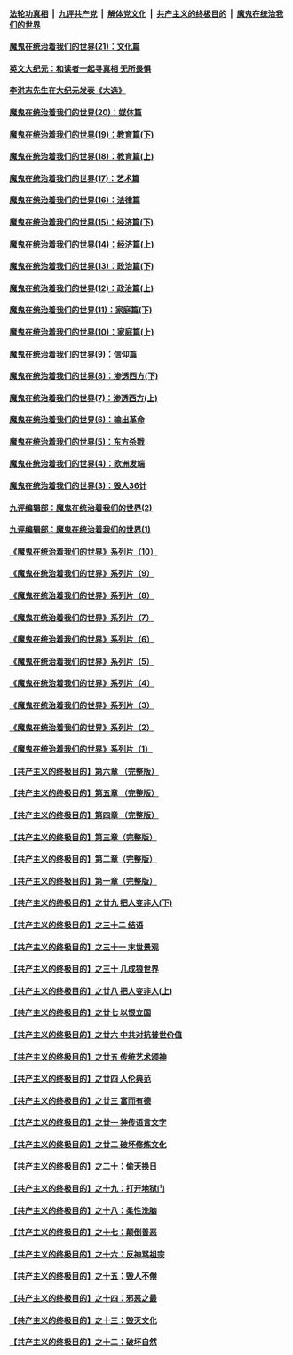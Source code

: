 ####  [法轮功真相](../../../../basic/blob/master/README.md?t=12270231) &nbsp;|&nbsp; [九评共产党](../../../../9ping.md/blob/master/README.md?t=12270231) &nbsp;|&nbsp; [解体党文化](../../../../jtdwh.md/blob/master/README.md?t=12270231)  &nbsp;|&nbsp; [共产主义的终极目的](../../../../gczydzjmd.md/blob/master/README.md?t=12270231) &nbsp;|&nbsp; [魔鬼在统治我们的世界](../../../../mgztzwmdsj.md/blob/master/README.md?t=12270231) 

#### [魔鬼在统治着我们的世界(21)：文化篇](../pages/nsc422/n10597706.md?t=12270231) 

#### [英文大纪元：和读者一起寻真相 无所畏惧](../pages/nsc422/n12542027.md?t=12270231) 

#### [李洪志先生在大纪元发表《大选》](../pages/nsc422/n12534746.md?t=12270231) 

#### [魔鬼在统治着我们的世界(20)：媒体篇](../pages/nsc422/n10586579.md?t=12270231) 

#### [魔鬼在统治着我们的世界(19)：教育篇(下)](../pages/nsc422/n10564808.md?t=12270231) 

#### [魔鬼在统治着我们的世界(18)：教育篇(上)](../pages/nsc422/n10526970.md?t=12270231) 

#### [魔鬼在统治着我们的世界(17)：艺术篇](../pages/nsc422/n10499093.md?t=12270231) 

#### [魔鬼在统治着我们的世界(16)：法律篇](../pages/nsc422/n10485969.md?t=12270231) 

#### [魔鬼在统治着我们的世界(15)：经济篇(下)](../pages/nsc422/n10469975.md?t=12270231) 

#### [魔鬼在统治着我们的世界(14)：经济篇(上)](../pages/nsc422/n10457370.md?t=12270231) 

#### [魔鬼在统治着我们的世界(13)：政治篇(下)](../pages/nsc422/n10448270.md?t=12270231) 

#### [魔鬼在统治着我们的世界(12)：政治篇(上)](../pages/nsc422/n10444576.md?t=12270231) 

#### [魔鬼在统治着我们的世界(11)：家庭篇(下)](../pages/nsc422/n10440961.md?t=12270231) 

#### [魔鬼在统治着我们的世界(10)：家庭篇(上)](../pages/nsc422/n10435448.md?t=12270231) 

#### [魔鬼在统治着我们的世界(9)：信仰篇](../pages/nsc422/n10432159.md?t=12270231) 

#### [魔鬼在统治着我们的世界(8)：渗透西方(下)](../pages/nsc422/n10429603.md?t=12270231) 

#### [魔鬼在统治着我们的世界(7)：渗透西方(上)](../pages/nsc422/n10426013.md?t=12270231) 

#### [魔鬼在统治着我们的世界(6)：输出革命](../pages/nsc422/n10421536.md?t=12270231) 

#### [魔鬼在统治着我们的世界(5)：东方杀戮](../pages/nsc422/n10417707.md?t=12270231) 

#### [魔鬼在统治着我们的世界(4)：欧洲发端](../pages/nsc422/n10414890.md?t=12270231) 

#### [魔鬼在统治着我们的世界(3)：毁人36计](../pages/nsc422/n10411583.md?t=12270231) 

#### [九评编辑部：魔鬼在统治着我们的世界(2)](../pages/nsc422/n10410036.md?t=12270231) 

#### [九评编辑部：魔鬼在统治着我们的世界(1)](../pages/nsc422/n10406825.md?t=12270231) 

#### [《魔鬼在统治着我们的世界》系列片（10）](../pages/nsc422/n12292670.md?t=12270231) 

#### [《魔鬼在统治着我们的世界》系列片（9）](../pages/nsc422/n12290859.md?t=12270231) 

#### [《魔鬼在统治着我们的世界》系列片（8）](../pages/nsc422/n12287445.md?t=12270231) 

#### [《魔鬼在统治着我们的世界》系列片（7）](../pages/nsc422/n12283425.md?t=12270231) 

#### [《魔鬼在统治着我们的世界》系列片（6）](../pages/nsc422/n12282314.md?t=12270231) 

#### [《魔鬼在统治着我们的世界》系列片（5）](../pages/nsc422/n12281419.md?t=12270231) 

#### [《魔鬼在统治着我们的世界》系列片（4）](../pages/nsc422/n12274024.md?t=12270231) 

#### [《魔鬼在统治着我们的世界》系列片（3）](../pages/nsc422/n12271322.md?t=12270231) 

#### [《魔鬼在统治着我们的世界》系列片（2）](../pages/nsc422/n12269049.md?t=12270231) 

#### [《魔鬼在统治着我们的世界》系列片（1）](../pages/nsc422/n12267575.md?t=12270231) 

#### [【共产主义的终极目的】第六章 （完整版）](../pages/nsc422/n11428913.md?t=12270231) 

#### [【共产主义的终极目的】第五章 （完整版）](../pages/nsc422/n11428912.md?t=12270231) 

#### [【共产主义的终极目的】第四章 （完整版）](../pages/nsc422/n11428907.md?t=12270231) 

#### [【共产主义的终极目的】第三章（完整版）](../pages/nsc422/n11428848.md?t=12270231) 

#### [【共产主义的终极目的】第二章（完整版）](../pages/nsc422/n11428831.md?t=12270231) 

#### [【共产主义的终极目的】第一章（完整版）](../pages/nsc422/n11417651.md?t=12270231) 

#### [【共产主义的终极目的】之廿九 把人变非人(下)](../pages/nsc422/n11344140.md?t=12270231) 

#### [【共产主义的终极目的】之三十二 结语](../pages/nsc422/n11360535.md?t=12270231) 

#### [【共产主义的终极目的】之三十一 末世景观](../pages/nsc422/n11351129.md?t=12270231) 

#### [【共产主义的终极目的】之三十 几成狼世界](../pages/nsc422/n11348280.md?t=12270231) 

#### [【共产主义的终极目的】之廿八 把人变非人(上)](../pages/nsc422/n11340492.md?t=12270231) 

#### [【共产主义的终极目的】之廿七 以恨立国](../pages/nsc422/n11336944.md?t=12270231) 

#### [【共产主义的终极目的】之廿六 中共对抗普世价值](../pages/nsc422/n11324785.md?t=12270231) 

#### [【共产主义的终极目的】之廿五 传统艺术颂神](../pages/nsc422/n11296396.md?t=12270231) 

#### [【共产主义的终极目的】之廿四 人伦典范](../pages/nsc422/n11296397.md?t=12270231) 

#### [【共产主义的终极目的】之廿三 富而有德](../pages/nsc422/n11283598.md?t=12270231) 

#### [【共产主义的终极目的】之廿一 神传语言文字](../pages/nsc422/n11263265.md?t=12270231) 

#### [【共产主义的终极目的】之廿二 破坏修炼文化](../pages/nsc422/n11245728.md?t=12270231) 

#### [【共产主义的终极目的】之二十：偷天换日](../pages/nsc422/n11238846.md?t=12270231) 

#### [【共产主义的终极目的】之十九：打开地狱门](../pages/nsc422/n11206376.md?t=12270231) 

#### [【共产主义的终极目的】之十八：柔性洗脑](../pages/nsc422/n11199994.md?t=12270231) 

#### [【共产主义的终极目的】之十七：颠倒善恶](../pages/nsc422/n11179782.md?t=12270231) 

#### [【共产主义的终极目的】之十六：反神骂祖宗](../pages/nsc422/n11166798.md?t=12270231) 

#### [【共产主义的终极目的】之十五：毁人不倦](../pages/nsc422/n11166792.md?t=12270231) 

#### [【共产主义的终极目的】之十四：邪恶之最](../pages/nsc422/n11150249.md?t=12270231) 

#### [【共产主义的终极目的】之十三：毁灭文化](../pages/nsc422/n11135227.md?t=12270231) 

#### [【共产主义的终极目的】之十二：破坏自然](../pages/nsc422/n11135214.md?t=12270231) 

